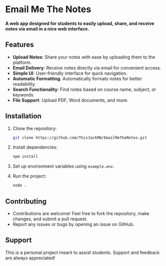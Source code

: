 
# Email Me The Notes

**A web app designed for students to easily upload, share, and receive notes via email in a nice web interface.**

## Features
- **Upload Notes**: Share your notes with ease by uploading them to the platform.
- **Email Delivery**: Receive notes directly via email for convenient access.
- **Simple UI**: User-friendly interface for quick navigation.
- **Automatic Formatting**: Automatically formats notes for better readability.
- **Search Functionality**: Find notes based on course name, subject, or keywords.
- **File Support**: Upload PDF, Word documents, and more.

## Installation
1. Clone the repository:
   ```bash
   git clone https://github.com/ThisJackRN/EmailMeTheNotes.git
   ```
2. Install dependencies:
   ```bash
   npm install
   ```
3. Set up environment variables using `example.env`.

4. Run the project:
   ```bash
   node .
   ```

## Contributing
- Contributions are welcome! Feel free to fork the repository, make changes, and submit a pull request.
- Report any issues or bugs by opening an issue on GitHub.

## Support
This is a personal project meant to assist students. Support and feedback are always appreciated!
